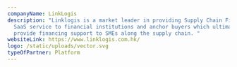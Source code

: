 ```yaml
---
companyName: LinkLogis
description: "Linklogis is a market leader in providing Supply Chain Financing
  SaaS service to financial institutions and anchor buyers which ultimately
  provide financing support to SMEs along the supply chain. "
websiteLink: https://www.linklogis.com.hk/
logo: /static/uploads/vector.svg
typeOfPartner: Platform
---
```

